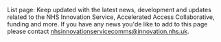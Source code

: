 List page:
Keep updated with the latest news, development and updates related to the NHS Innovation Service, Accelerated Access Collaborative, funding and more.
If you have any news you'de like to add to this page please contact nhsinnovationservicecomms@innovation.nhs.uk.
